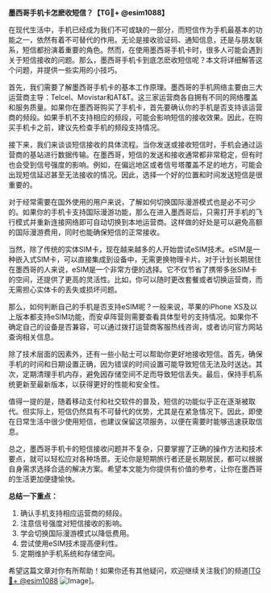 **墨西哥手机卡怎麽收短信？【TG💪+ @esim1088】**

在现代生活中，手机已经成为我们不可或缺的一部分，而短信作为手机最基本的功能之一，依然有着不可替代的作用。无论是接收验证码、通知信息，还是与朋友联系，短信都扮演着重要的角色。然而，在使用墨西哥手机卡时，很多人可能会遇到关于短信接收的问题。那么，墨西哥手机卡到底怎麽收短信呢？本文将详细解答这个问题，并提供一些实用的小技巧。

首先，我们需要了解墨西哥手机卡的基本工作原理。墨西哥的手机网络主要由三大运营商主导：Telcel、Movistar和AT&T。这三家运营商各自拥有不同的网络覆盖和服务质量。如果你在墨西哥购买了手机卡，首先要确认你的手机是否支持该运营商的频段。如果手机不支持相应的频段，可能会影响短信的接收效果。因此，在购买手机卡之前，建议先检查手机的频段支持情况。

接下来，我们来谈谈短信接收的具体流程。当你发送或接收短信时，手机会通过运营商的基站进行数据传输。在墨西哥，短信的发送和接收通常都非常稳定，但有时也会受到信号强度的影响。例如，在偏远地区或者信号塔覆盖不足的地方，可能会出现短信延迟甚至无法接收的情况。因此，选择一个好的位置和时间发送短信是很重要的。

对于经常需要在国外使用的用户来说，了解如何切换国际漫游模式也是必不可少的。如果你的手机卡支持国际漫游功能，那么在进入墨西哥后，只需打开手机的飞行模式并重新连接网络即可自动切换到本地运营商。这样做的好处是可以避免高额的国际漫游费用，同时也能确保短信的正常接收。

当然，除了传统的实体SIM卡，现在越来越多的人开始尝试eSIM技术。eSIM是一种嵌入式SIM卡，可以直接集成到设备中，无需更换物理卡片。对于计划长期居住在墨西哥的人来说，eSIM是一个非常方便的选择。它不仅节省了携带多张SIM卡的空间，还提供了更高的灵活性。比如，你可以随时更改套餐或者切换运营商，而无需担心实体卡的丢失或损坏问题。

那么，如何判断自己的手机是否支持eSIM呢？一般来说，苹果的iPhone XS及以上版本都支持eSIM功能，而安卓阵营则需要查看具体型号的支持情况。如果你不确定自己的设备是否兼容，可以通过拨打运营商客服热线咨询，或者访问官方网站查询相关信息。

除了技术层面的因素外，还有一些小贴士可以帮助你更好地接收短信。首先，确保手机的时间和日期设置正确，因为错误的时间设置可能导致短信无法及时送达。其次，定期清理手机内存，避免因存储空间不足而导致短信丢失。最后，保持手机系统更新至最新版本，以获得更好的性能和安全性。

值得一提的是，随着移动支付和社交软件的普及，短信的功能似乎正在逐渐被取代。但实际上，短信仍然具有不可替代的优势，尤其是在紧急情况下。因此，即使在日常生活中很少使用短信，也建议保留这项服务，以便在需要时能够迅速获取信息。

总之，墨西哥手机卡的短信接收问题并不复杂，只要掌握了正确的操作方法和技术要点，就可以轻松应对各种场景。无论你是短期旅行者还是长期居民，都可以根据自身需求选择合适的解决方案。希望本文能为你提供有价值的参考，让你在墨西哥的生活更加便捷愉快。

**总结一下重点：**
1. 确认手机支持相应运营商的频段。
2. 注意信号强度对短信接收的影响。
3. 学会切换国际漫游模式以降低费用。
4. 尝试使用eSIM技术提高便利性。
5. 定期维护手机系统和存储空间。

希望这篇文章对你有所帮助！如果你还有其他疑问，欢迎继续关注我们的频道[[TG💪+ @esim1088](https://t.me/s/esim1088) ![Image](https://i.postimg.cc/4NQfJmqS/Snipaste-2025-05-13-00-14-12.png)]。